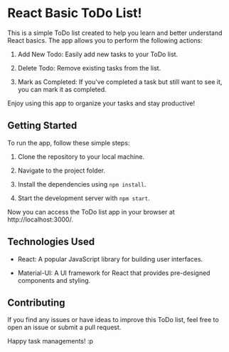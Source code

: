 # React Basic ToDo List!

This is a simple ToDo list created to help you learn and better understand React basics. The app allows you to perform the following actions:

1. Add New Todo: Easily add new tasks to your ToDo list.

2. Delete Todo: Remove existing tasks from the list.

3. Mark as Completed: If you've completed a task but still want to see it, you can mark it as completed.

Enjoy using this app to organize your tasks and stay productive!

## Getting Started

To run the app, follow these simple steps:

1. Clone the repository to your local machine.

2. Navigate to the project folder.

3. Install the dependencies using `npm install`.

4. Start the development server with `npm start`.

Now you can access the ToDo list app in your browser at http://localhost:3000/.

## Technologies Used

- React: A popular JavaScript library for building user interfaces.

- Material-UI: A UI framework for React that provides pre-designed components and styling.

## Contributing

If you find any issues or have ideas to improve this ToDo list, feel free to open an issue or submit a pull request.

Happy task managements! :p